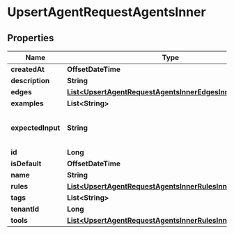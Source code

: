 

# UpsertAgentRequestAgentsInner


## Properties

| Name | Type | Description | Notes |
|------------ | ------------- | ------------- | -------------|
|**createdAt** | **OffsetDateTime** |  |  |
|**description** | **String** |  |  |
|**edges** | [**List&lt;UpsertAgentRequestAgentsInnerEdgesInner&gt;**](UpsertAgentRequestAgentsInnerEdgesInner.md) |  |  |
|**examples** | **List&lt;String&gt;** |  |  [optional] |
|**expectedInput** | **String** | The info the agent expects in its prompt |  |
|**id** | **Long** |  |  |
|**isDefault** | **OffsetDateTime** |  |  [optional] |
|**name** | **String** |  |  |
|**rules** | [**List&lt;UpsertAgentRequestAgentsInnerRulesInner&gt;**](UpsertAgentRequestAgentsInnerRulesInner.md) |  |  |
|**tags** | **List&lt;String&gt;** |  |  [optional] |
|**tenantId** | **Long** |  |  |
|**tools** | [**List&lt;UpsertAgentRequestAgentsInnerRulesInnerToolsInner&gt;**](UpsertAgentRequestAgentsInnerRulesInnerToolsInner.md) |  |  |



